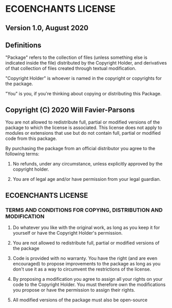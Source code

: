 # ECOENCHANTS LICENSE


## Version 1.0, August 2020


## Definitions

"Package" refers to the collection of files (unless something else is indicated inside the file) distributed
by the Copyright Holder, and derivatives of that collection of files created through textual modification.

"Copyright Holder" is whoever is named in the copyright or copyrights for the package.

"You" is you, if you're thinking about copying or distributing this Package.


## Copyright (C) 2020 Will Favier-Parsons

You are not allowed to redistribute full, partial or modified versions of the package to which the license 
is associated. This license does not apply to modules or extensions that use but do not contain full, 
partial or modified code from this package.

By purchasing the package from an official distributor you agree to the following terms:

1. No refunds, under any circumstance, unless explicitly approved by the copyright holder.

2. You are of legal age and/or have permission from your legal guardian.


## ECOENCHANTS LICENSE
### TERMS AND CONDITIONS FOR COPYING, DISTRIBUTION AND MODIFICATION

1. Do whatever you like with the original work, as long as you keep it for yourself or have the Copyright
Holder's permission.

2. You are not allowed to redistribute full, partial or modified versions of the package

3. Code is provided with no warranty. You have the right (and are even encouraged) to propose improvements
to the package as long as you don't use it as a way to circumvent the restrictions of the license.

4. By proposing a modification you agree to assign all your rights on your code to the Copyright Holder.
You must therefore own the modifications you propose or have the permission to assign their rights.

5. All modified versions of the package must also be open-source